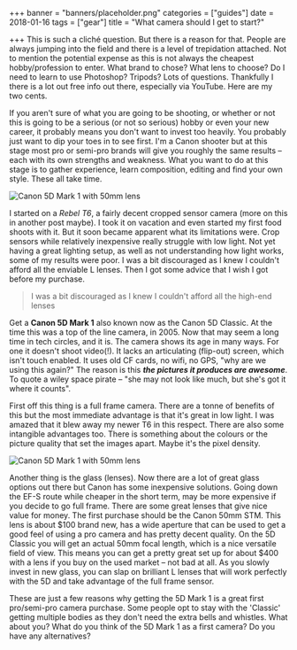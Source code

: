 +++
banner = "banners/placeholder.png"
categories = ["guides"]
date = 2018-01-16
tags = ["gear"]
title = "What camera should I get to start?"

+++
This is such a cliché question. But there is a reason for that. People are always jumping into the field and there is a level of trepidation attached. Not to mention the potential expense as this is not always the cheapest hobby/profession to enter. What brand to chose? What lens to choose? Do I need to learn to use Photoshop? Tripods? Lots of questions. Thankfully I there is a lot out free info out there, especially via YouTube. Here are my two cents.

If you aren't sure of what you are going to be shooting, or whether or not this is going to be a serious (or not so serious) hobby or even your new career, it probably means you don't want to invest too heavily. You probably just want to dip your toes in to see first. I'm a Canon shooter but at this stage most pro or semi-pro brands will give you roughly the same results – each with its own strengths and weakness. What you want to do at this stage is to gather experience, learn composition, editing and find your own style. These all take time.

![Canon 5D Mark 1 with 50mm lens](/images/uploads/2018-01-16-what-camera-1.jpg)

I started on a *Rebel T6*, a fairly decent cropped sensor camera (more on this in another post maybe). I took it on vacation and even started my first food shoots with it. But it soon became apparent what its limitations were. Crop sensors while relatively inexpensive really struggle with low light. Not yet having a great lighting setup, as well as not understanding how light works,  some of my results were poor. I was a bit discouraged as I knew I couldn't afford all the enviable L lenses. Then I got some advice that I wish I got before my purchase.

> I was a bit discouraged as I knew I couldn't afford all the high-end lenses

Get a **Canon 5D Mark 1** also known now as the Canon 5D Classic. At the time this was a top of the line camera, in 2005. Now that may seem a long time in tech circles, and it is. The camera shows its age in many ways. For one it doesn't shoot video(!). It lacks an articulating (flip-out) screen, which isn't touch enabled. It uses old CF cards, no wifi, no GPS, "why are we using this again?" The reason is this ***the pictures it produces are awesome***. To quote a wiley space pirate – "she may not look like much, but she's got it where it counts".

First off this thing is a full frame camera. There are a tonne of benefits of this but the most immediate advantage is that it's great in low light. I was amazed that it blew away my newer T6 in this respect. There are also some intangible advantages too. There is something about the colours or the picture quality that set the images apart. Maybe it's the pixel density.  

![Canon 5D Mark 1 with 50mm lens](/images/uploads/2018-01-16-what-camera-2.jpg)

Another thing is the glass (lenses). Now there are a lot of great glass options out there but Canon has some inexpensive solutions. Going down the EF-S route while cheaper in the short term, may be more expensive if you decide to go full frame. There are some great lenses that give nice value for money. The first purchase should be the Canon 50mm STM. This lens is about $100 brand new, has a wide aperture that can be used to get a good feel of using a pro camera and has pretty decent quality. On the 5D Classic you will get an actual 50mm focal length, which is a nice versatile field of view. This means you can get a pretty great set up for about $400 with a lens if you buy on the used market – not bad at all. As you slowly invest in new glass, you can slap on brilliant L lenses that will work perfectly with the 5D and take advantage of the full frame sensor.

These are just a few reasons why getting the 5D Mark 1 is a great first pro/semi-pro camera purchase. Some people opt to stay with the 'Classic' getting multiple bodies as they don't need the extra bells and whistles. What about you? What do you think of the 5D Mark 1 as a first camera? Do you have any alternatives?
